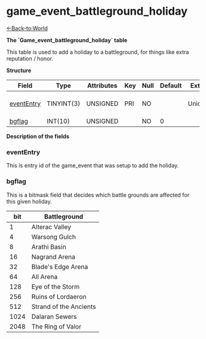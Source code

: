 # game\_event\_battleground\_holiday

[<-Back-to:World](database-world.md)

**The \`Game\_event\_battleground\_holiday\` table**

This table is used to add a holiday to a battleground, for things like extra reputation / honor.

**Structure**

| Field           | Type       | Attributes | Key | Null | Default | Extra  | Comment                 |
|-----------------|------------|------------|-----|------|---------|--------|-------------------------|
| [eventEntry][1] | TINYINT(3) | UNSIGNED   | PRI | NO   |         | Unique | Entry of the game event |
| [bgflag][2]     | INT(10)    | UNSIGNED   |     | NO   | 0       |        |                         |

[1]: #evententry
[2]: #bgflag

**Description of the fields**

### eventEntry

This is entry id of the game\_event that was setup to add the holiday.

### bgflag

This is a bitmask field that decides which battle grounds are affected for this given holiday.

| bit  | Battleground           |
|------|------------------------|
| 1    | Alterac Valley         |
| 4    | Warsong Gulch          |
| 8    | Arathi Basin           |
| 16   | Nagrand Arena          |
| 32   | Blade's Edge Arena     |
| 64   | All Arena              |
| 128  | Eye of the Storm       |
| 256  | Ruins of Lordaeron     |
| 512  | Strand of the Ancients |
| 1024 | Dalaran Sewers         |
| 2048 | The Ring of Valor      |

